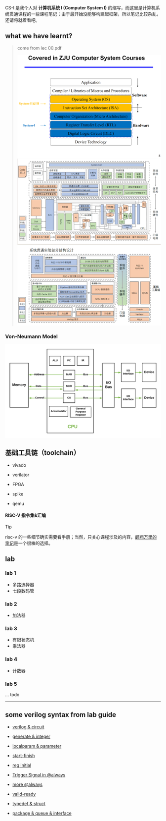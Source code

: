 CS-I 是我个人对 **计算机系统 I (Computer System I)** 的缩写，而这里是计算机系统贯通课程的一些课程笔记；由于最开始没能够构建起框架，所以笔记比较杂乱，还请将就着看吧。

## what we have learnt?

> come from lec 00.pdf
> 
>  ![|500](attachments/summary.png)![|500](attachments/summary-2.png)![|500](attachments/summary-1.png)

### Von-Neumann Model

![|475](attachments/summary-3.png)
## 基础工具链（toolchain）

- vivado
- verilator
- FPGA

- spike
- qemu

#### RISC-V 指令集&汇编

> [!TIP]
>
> risc-v 的一些细节确实需要看手册；当然，只关心课程涉及的内容，[鹤翔万里的笔记](https://note.tonycrane.cc/cs/pl/riscv/)是一个很棒的选择。

## lab
### lab 1

- 多路选择器
- 七段数码管
### lab 2

- 加法器
### lab 3

- 有限状态机
- 乘法器
### lab 4

- 计数器
### lab 5

... todo

---

## some verilog syntax from lab guide

-  [verilog & circuit](https://zju-sys.pages.zjusct.io/sys1/sys1-sp24/lab0-2-appendix/)

- [generate & integer](https://zju-sys.pages.zjusct.io/sys1/sys1-sp24/lab2-1-appendix/#generate)

- [localparam & parameter](https://zju-sys.pages.zjusct.io/sys1/sys1-sp24/lab2-1-appendix/#_1)

- [start-finish](https://zju-sys.pages.zjusct.io/sys1/sys1-sp24/lab3-3/#start-finish)

- [reg initial](https://zju-sys.pages.zjusct.io/sys1/sys1-sp24/lab3-1-appendix/#_5)

- [Trigger Signal in @always](https://zju-sys.pages.zjusct.io/sys1/sys1-sp24/lab3-1-appendix/#_8)

- [more @always](https://zju-sys.pages.zjusct.io/sys1/sys1-sp24/lab3-1-appendix/#always_1)

- [valid-ready](https://zju-sys.pages.zjusct.io/sys1/sys1-sp24/lab4-1/#valid-ready)

- [typedef & struct](https://zju-sys.pages.zjusct.io/sys1/sys1-sp24/lab4-1-appendix/#typedef)

- [package & queue & interface](https://zju-sys.pages.zjusct.io/sys1/sys1-sp24/lab4-1-appendix/#package)